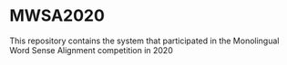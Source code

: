 # MWSA2020
This repository contains the system that participated in the Monolingual Word Sense Alignment competition in 2020

